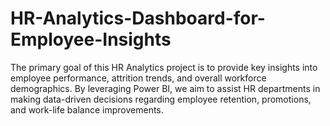 # HR-Analytics-Dashboard-for-Employee-Insights
The primary goal of this HR Analytics project is to provide key insights into employee performance, attrition trends, and overall workforce demographics. By leveraging Power BI, we aim to assist HR departments in making data-driven decisions regarding employee retention, promotions, and work-life balance improvements.
